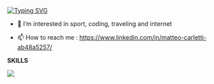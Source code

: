 [![Typing SVG](https://readme-typing-svg.demolab.com?font=Fira+Code&pause=1000&random=false&width=435&lines=Hi!+I'm+Matteo+Carletti;Welcome+to+my+GITHUB+Profile)](https://git.io/typing-svg)
  
- 👀 I’m interested in sport, coding, traveling and internet
  
- 📫 How to reach me : https://www.linkedin.com/in/matteo-carletti-ab48a5257/

**SKILLS**


  <a href="https://skillicons.dev">
    <img src="https://skillicons.dev/icons?i=git,bootstrap,cs,css,discord,html,js,ai,ps,postman,powershell,react,redux,sass,ts,visualstudio,vscode,sql" />
  </a>
</p>



<!---
Matteocarlett/Matteocarlett is a ✨ special ✨ repository because its `README.md` (this file) appears on your GitHub profile.
You can click the Preview link to take a look at your changes.
--->
